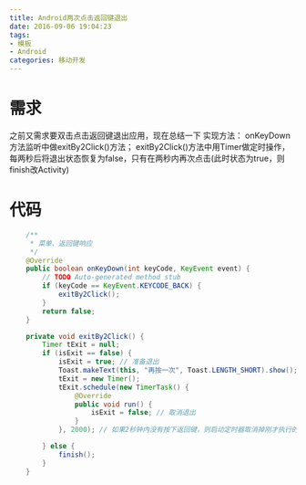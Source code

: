 ```yaml
---
title: Android两次点击返回键退出
date: 2016-09-06 19:04:23
tags: 
- 模板
- Android
categories: 移动开发
---
```


# 需求
之前又需求要双击点击返回键退出应用，现在总结一下
实现方法：
onKeyDown方法监听中做exitBy2Click()方法；
exitBy2Click()方法中用Timer做定时操作，每两秒后将退出状态恢复为false，只有在两秒内再次点击(此时状态为true，则finish改Activity)
# 代码
<!--more-->
```java
    /**
     * 菜单、返回键响应
     */
    @Override
    public boolean onKeyDown(int keyCode, KeyEvent event) {
        // TODO Auto-generated method stub
        if (keyCode == KeyEvent.KEYCODE_BACK) {
            exitBy2Click(); 
        }
        return false;
    }

    private void exitBy2Click() {
        Timer tExit = null;
        if (isExit == false) {
            isExit = true; // 准备退出
            Toast.makeText(this, "再按一次", Toast.LENGTH_SHORT).show();
            tExit = new Timer();
            tExit.schedule(new TimerTask() {
                @Override
                public void run() {
                    isExit = false; // 取消退出
                }
            }, 2000); // 如果2秒钟内没有按下返回键，则启动定时器取消掉刚才执行的任务

        } else {
            finish();
        }
    }
```